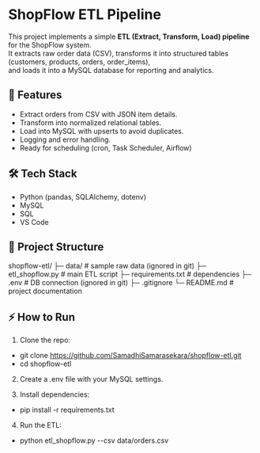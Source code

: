 # ShopFlow ETL Pipeline

This project implements a simple **ETL (Extract, Transform, Load) pipeline** for the ShopFlow system.  
It extracts raw order data (CSV), transforms it into structured tables (customers, products, orders, order_items),  
and loads it into a MySQL database for reporting and analytics.

## 🚀 Features
- Extract orders from CSV with JSON item details.
- Transform into normalized relational tables.
- Load into MySQL with upserts to avoid duplicates.
- Logging and error handling.
- Ready for scheduling (cron, Task Scheduler, Airflow)

## 🛠 Tech Stack
- Python (pandas, SQLAlchemy, dotenv)
- MySQL
- SQL
- VS Code

## 📂 Project Structure
shopflow-etl/
├─ data/                  # sample raw data (ignored in git)
├─ etl_shopflow.py        # main ETL script
├─ requirements.txt       # dependencies
├─ .env                   # DB connection (ignored in git)
├─ .gitignore
└─ README.md              # project documentation

## ⚡ How to Run

1. Clone the repo:

- git clone https://github.com/SamadhiSamarasekara/shopflow-etl.git
- cd shopflow-etl

2. Create a .env file with your MySQL settings.

3. Install dependencies:
- pip install -r requirements.txt

4. Run the ETL:
- python etl_shopflow.py --csv data/orders.csv

